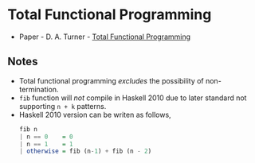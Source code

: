 # Total Functional Programming

- Paper - D. A. Turner - [Total Functional Programming](http://www.jucs.org/jucs_10_7/total_functional_programming/jucs_10_07_0751_0768_turner.pdf) 

## Notes

- Total functional programming _excludes_ the possibility of non-termination.
- `fib` function will *not* compile in Haskell 2010 due to later standard not supporting `n + k` patterns. 
- Haskell 2010 version can be writen as follows,
    ```haskell
    fib n
    | n == 0    = 0
    | n == 1    = 1
    | otherwise = fib (n-1) + fib (n - 2)
    ```
